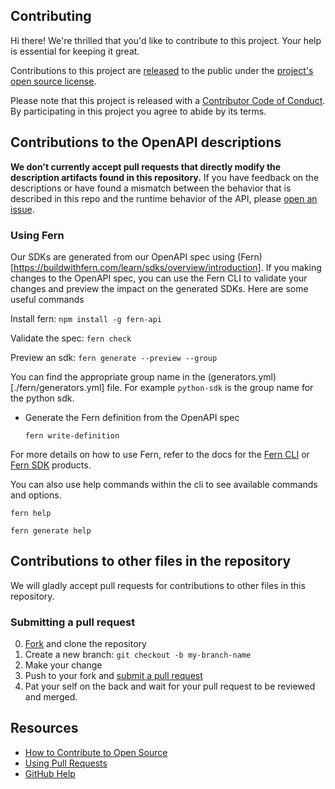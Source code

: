 ## Contributing

[fork]: https://github.com/intercom/Intercom-OpenAPI/fork
[pr]: https://github.com/intercom/Intercom-OpenAPI/compare
[code-of-conduct]: CODE_OF_CONDUCT.md

Hi there! We're thrilled that you'd like to contribute to this project. Your help is essential for keeping it great.

Contributions to this project are [released](https://help.github.com/articles/github-terms-of-service/#6-contributions-under-repository-license) to the public under the [project's open source license](LICENSE.md).

Please note that this project is released with a [Contributor Code of Conduct][code-of-conduct]. By participating in this project you agree to abide by its terms.

## Contributions to the OpenAPI descriptions

**We don't currently accept pull requests that directly modify the description artifacts found in this repository.** If you have feedback on the descriptions or have found a mismatch between the behavior that is described in this repo and the runtime behavior of the API, please [open an issue](https://github.com/intercom/Intercom-OpenAPI/issues/new).

### Using Fern
Our SDKs are generated from our OpenAPI spec using (Fern)[https://buildwithfern.com/learn/sdks/overview/introduction].
If you making changes to the OpenAPI spec, you can use the Fern CLI to validate your changes and preview the impact on the generated SDKs. Here are some useful commands

Install fern: `npm install -g fern-api`

Validate the spec: `fern check`

Preview an sdk: `fern generate --preview --group`

  You can find the appropriate group name in the (generators.yml)[./fern/generators.yml] file. For example `python-sdk` is the group name for the python sdk.

- Generate the Fern definition from the OpenAPI spec

  `fern write-definition`

For more details on how to use Fern, refer to the docs for the [Fern CLI](https://buildwithfern.com/learn/cli-api-reference/cli-reference/overview) or [Fern SDK](https://buildwithfern.com/learn/sdks/overview/introduction) products.

You can also use help commands within the cli to see available commands and options.

`fern help`

`fern generate help`


## Contributions to other files in the repository

We will gladly accept pull requests for contributions to other files in this repository.

### Submitting a pull request

0. [Fork][fork] and clone the repository
1. Create a new branch: `git checkout -b my-branch-name`
2. Make your change
3. Push to your fork and [submit a pull request][pr]
4. Pat your self on the back and wait for your pull request to be reviewed and merged.

## Resources

- [How to Contribute to Open Source](https://opensource.guide/how-to-contribute/)
- [Using Pull Requests](https://help.github.com/articles/about-pull-requests/)
- [GitHub Help](https://help.github.com)
